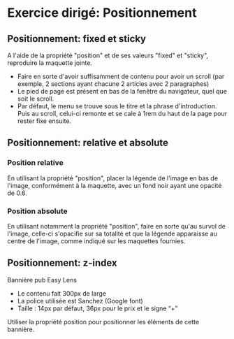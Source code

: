 # Exercice dirigé: Positionnement

## Positionnement: fixed et sticky

A l'aide de la propriété "position" et de ses valeurs "fixed" et "sticky", reproduire la maquette jointe.
- Faire en sorte d'avoir suffisamment de contenu pour avoir un scroll (par exemple, 2 sections ayant chacune 2 articles avec 2 paragraphes)
- Le pied de page est présent en bas de la fenêtre du navigateur, quel que soit le scroll.
- Par défaut, le menu se trouve sous le titre et la phrase d'introduction. Puis au scroll, celui-ci remonte et se cale à 1rem du haut de la page pour rester fixe ensuite.

## Positionnement: relative et absolute

### Position relative
En utilisant la propriété "position", placer la légende de l'image en bas de l'image, conformément à la maquette, avec un fond noir ayant une opacité de 0.6.

### Position absolute
En utilisant notamment la propriété "position", faire en sorte qu'au survol de l'image, celle-ci s'opacifie sur sa totalité et que la légende apparaisse au centre de l'image, comme indiqué sur les maquettes fournies.

## Positionnement: z-index

Bannière pub Easy Lens

- Le contenu fait 300px de large
- La police utilisée est Sanchez (Google font)
- Taille : 14px par défaut, 36px pour le prix et le signe “+”

Utiliser la propriété position pour positionner les éléments de cette bannière.